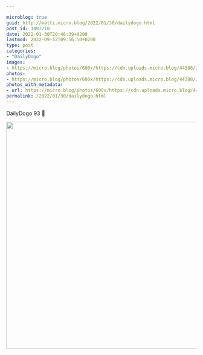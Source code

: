 ```yaml
---

microblog: true
guid: http://matti.micro.blog/2022/01/30/dailydogo.html
post_id: 1497210
date: 2022-01-30T20:46:39+0200
lastmod: 2022-09-12T09:56:50+0200
type: post
categories:
- "DailyDogo"
images:
- https://micro.blog/photos/600x/https://cdn.uploads.micro.blog/44388/2022/c0b00ddfef.jpg
photos:
- https://micro.blog/photos/600x/https://cdn.uploads.micro.blog/44388/2022/c0b00ddfef.jpg
photos_with_metadata:
- url: https://micro.blog/photos/600x/https://cdn.uploads.micro.blog/44388/2022/c0b00ddfef.jpg
permalink: /2022/01/30/dailydogo.html
---
```

DailyDogo 93 🐶

<img src="https://micro.blog/photos/600x/https://blog.martin-haehnel.de/uploads/2022/c0b00ddfef.jpg" width="600" height="600" alt="" />
